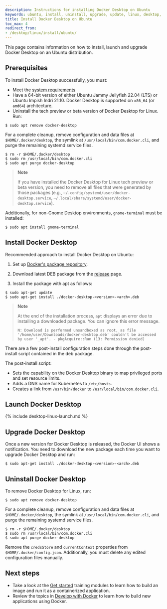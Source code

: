 ```yaml
---
description: Instructions for installing Docker Desktop on Ubuntu
keywords: ubuntu, install, uninstall, upgrade, update, linux, desktop, docker desktop, docker desktop for linux, dd4l
title: Install Docker Desktop on Ubuntu
toc_max: 4
redirect_from:
- /desktop/linux/install/ubuntu/
---
```



This page contains information on how to install, launch and upgrade Docker Desktop on an Ubuntu distribution. 

## Prerequisites


To install Docker Desktop successfully, you must:
 - Meet the [system requirements](../install.md#system-requirements) 
 - Have a 64-bit version of either Ubuntu Jammy Jellyfish 22.04 (LTS) or Ubuntu Impish Indri 21.10.
 Docker Desktop is supported on `x86_64` (or `amd64`) architecture.
 - Uninstall the tech preview or beta version of Docker Desktop for Linux. Run:

```console
$ sudo apt remove docker-desktop
```

For a complete cleanup, remove configuration and data files at `$HOME/.docker/desktop`, the symlink at `/usr/local/bin/com.docker.cli`, and purge
the remaining systemd service files.

```console
$ rm -r $HOME/.docker/desktop
$ sudo rm /usr/local/bin/com.docker.cli
$ sudo apt purge docker-desktop
```

> **Note**
>
> If you have installed the Docker Desktop for Linux tech preview or beta version, you need to remove all files that were generated by those packages (e.g., `~/.config/systemd/user/docker-desktop.service`, `~/.local/share/systemd/user/docker-desktop.service`).

Additionally, for non-Gnome Desktop environments, `gnome-terminal` must be installed:

```console
$ sudo apt install gnome-terminal
```

## Install Docker Desktop

Recommended approach to install Docker Desktop on Ubuntu:

1. Set up [Docker's package repository](../../../engine/install/ubuntu.md#set-up-the-repository). 

2. Download latest DEB package from the [release](../release-notes/index.md) page.

3. Install the package with apt as follows:
    
```console
$ sudo apt-get update
$ sudo apt-get install ./docker-desktop-<version>-<arch>.deb
```

> **Note**
>
> At the end of the installation process, `apt` displays an error due to installing a downloaded package. You
> can ignore this error message.
>
>  ```
>  N: Download is performed unsandboxed as root, as file '/home/user/Downloads/docker-desktop.deb' couldn't be accessed by user '_apt'. - pkgAcquire::Run (13: Permission denied)
>  ```

There are a few post-install configuration steps done through the post-install script contained in the deb package.

The post-install script:

- Sets the capability on the Docker Desktop binary to map privileged ports and set resource limits.
- Adds a DNS name for Kubernetes to `/etc/hosts`.
- Creates a link from `/usr/bin/docker` to `/usr/local/bin/com.docker.cli`.

## Launch Docker Desktop

{% include desktop-linux-launch.md %}


## Upgrade Docker Desktop

Once a new version for Docker Desktop is released, the Docker UI shows a notification. 
You need to download the new package each time you want to upgrade Docker Desktop and run:

```console
$ sudo apt-get install ./docker-desktop-<version>-<arch>.deb
```


## Uninstall Docker Desktop

To remove Docker Desktop for Linux, run:

```console
$ sudo apt remove docker-desktop
```

For a complete cleanup, remove configuration and data files at `$HOME/.docker/desktop`, the symlink at `/usr/local/bin/com.docker.cli`, and purge
the remaining systemd service files.

```console
$ rm -r $HOME/.docker/desktop
$ sudo rm /usr/local/bin/com.docker.cli
$ sudo apt purge docker-desktop
```

Remove the `credsStore` and `currentContext` properties from `$HOME/.docker/config.json`. Additionally, you must delete any edited configuration files manually. 

## Next steps

- Take a look at the [Get started](../../../get-started/index.md) training modules to learn  how to build an image and run it as a containerized application.
- Review the topics in [Develop with Docker](../../../develop/index.md) to learn how to build new applications using Docker.
